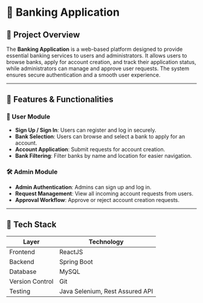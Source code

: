 # 🏦 Banking Application

## 📌 Project Overview
The **Banking Application** is a web-based platform designed to provide essential banking services to users and administrators. It allows users to browse banks, apply for account creation, and track their application status, while administrators can manage and approve user requests. The system ensures secure authentication and a smooth user experience.

---

## 🚀 Features & Functionalities

### 👥 User Module
- **Sign Up / Sign In**: Users can register and log in securely.
- **Bank Selection**: Users can browse and select a bank to apply for an account.
- **Account Application**: Submit requests for account creation.
- **Bank Filtering**: Filter banks by name and location for easier navigation.

### 🛠️ Admin Module
- **Admin Authentication**: Admins can sign up and log in.
- **Request Management**: View all incoming account requests from users.
- **Approval Workflow**: Approve or reject account creation requests.

---

## 🧰 Tech Stack

| Layer        | Technology     |
|--------------|----------------|
| Frontend     | ReactJS        |
| Backend      | Spring Boot    |
| Database     | MySQL          |
| Version Control | Git         |
|Testing|Java Selenium, Rest Assured API|
